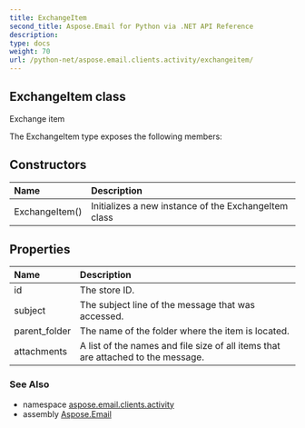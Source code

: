 ```yaml
---
title: ExchangeItem
second_title: Aspose.Email for Python via .NET API Reference
description: 
type: docs
weight: 70
url: /python-net/aspose.email.clients.activity/exchangeitem/
---
```


## ExchangeItem class

Exchange item

The ExchangeItem type exposes the following members:
## Constructors
| Name | Description |
| :- | :- |
|ExchangeItem()|Initializes a new instance of the ExchangeItem class|
## Properties
| Name | Description |
| :- | :- |
|id|The store ID.|
|subject|The subject line of the message that was accessed.|
|parent_folder|The name of the folder where the item is located.|
|attachments|A list of the names and file size of all items that are attached to the message.|

### See Also

* namespace [aspose.email.clients.activity](/python-net/aspose.email.clients.activity/)
* assembly [Aspose.Email](/python-net/)

